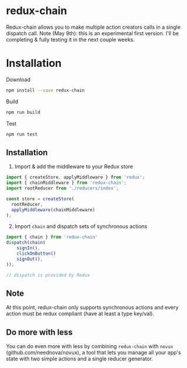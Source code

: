 # redux-chain
Redux-chain allows you to make multiple action creators calls in a single dispatch call.
Note (May 9th): this is an experimental first version. I'll be completing & fully testing it in the next couple weeks.

# Installation
Download
```bash
npm install --save redux-chain
```

Build
```bash
npm run build
```

Test
```bash
npm run test
```

## Installation
1. Import & add the middleware to your Redux store
```js
import { createStore, applyMiddleware } from 'redux';
import { chainMiddleware } from 'redux-chain';
import rootReducer from './reducers/index';

const store = createStore(
  rootReducer,
  applyMiddleware(chainMiddleware)
);
```

2. Import `chain` and dispatch sets of synchronous actions
```js
import { chain } from 'redux-chain'
dispatch(chain(
	signIn(),
	clickOnButton()
	signOut(),
));

// dispatch is provided by Redux
```

## Note
At this point, redux-chain only supports synchronous actions and every action must be redux compliant (have at least a type key/val).

## Do more with less
You can do even more with less by combining `redux-chain` with `novux` (github.com/neednova/novux), a tool that lets you manage all your app's state with two simple actions and a single reducer generator.
